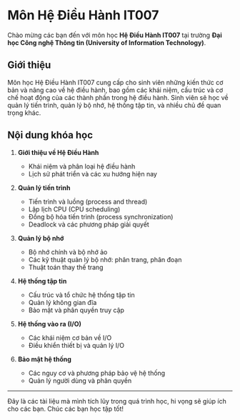 # Môn Hệ Điều Hành IT007

Chào mừng các bạn đến với môn học **Hệ Điều Hành IT007** tại trường **Đại học Công nghệ Thông tin (University of Information Technology)**.

## Giới thiệu

Môn học Hệ Điều Hành IT007 cung cấp cho sinh viên những kiến thức cơ bản và nâng cao về hệ điều hành, bao gồm các khái niệm, cấu trúc và cơ chế hoạt động của các thành phần trong hệ điều hành. Sinh viên sẽ học về quản lý tiến trình, quản lý bộ nhớ, hệ thống tập tin, và nhiều chủ đề quan trọng khác.

## Nội dung khóa học

1. **Giới thiệu về Hệ Điều Hành**
    - Khái niệm và phân loại hệ điều hành
    - Lịch sử phát triển và các xu hướng hiện nay

2. **Quản lý tiến trình**
    - Tiến trình và luồng (process and thread)
    - Lập lịch CPU (CPU scheduling)
    - Đồng bộ hóa tiến trình (process synchronization)
    - Deadlock và các phương pháp giải quyết

3. **Quản lý bộ nhớ**
    - Bộ nhớ chính và bộ nhớ ảo
    - Các kỹ thuật quản lý bộ nhớ: phân trang, phân đoạn
    - Thuật toán thay thế trang

4. **Hệ thống tập tin**
    - Cấu trúc và tổ chức hệ thống tập tin
    - Quản lý không gian đĩa
    - Bảo mật và phân quyền truy cập

5. **Hệ thống vào ra (I/O)**
    - Các khái niệm cơ bản về I/O
    - Điều khiển thiết bị và quản lý I/O

6. **Bảo mật hệ thống**
    - Các nguy cơ và phương pháp bảo vệ hệ thống
    - Quản lý người dùng và phân quyền

---

Đây là các tài liệu mà mình tích lũy trong quá trình học, hi vọng sẽ giúp ích cho các bạn. Chúc các bạn học tập tốt!
